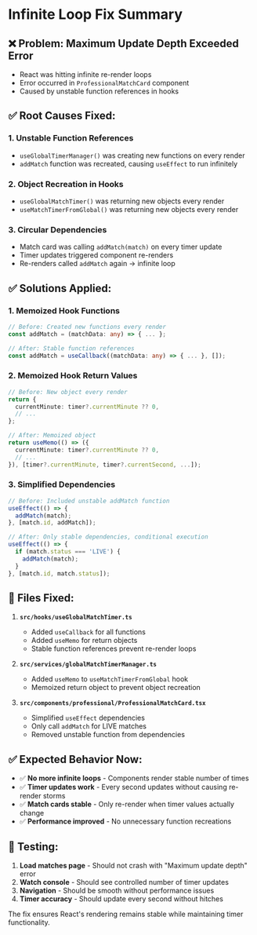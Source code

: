 # Infinite Loop Fix Summary

## ❌ **Problem**: Maximum Update Depth Exceeded Error
- React was hitting infinite re-render loops
- Error occurred in `ProfessionalMatchCard` component
- Caused by unstable function references in hooks

## ✅ **Root Causes Fixed**:

### 1. **Unstable Function References**
- `useGlobalTimerManager()` was creating new functions on every render
- `addMatch` function was recreated, causing `useEffect` to run infinitely

### 2. **Object Recreation in Hooks**
- `useGlobalMatchTimer()` was returning new objects every render
- `useMatchTimerFromGlobal()` was returning new objects every render

### 3. **Circular Dependencies**
- Match card was calling `addMatch(match)` on every timer update
- Timer updates triggered component re-renders
- Re-renders called `addMatch` again → infinite loop

## ✅ **Solutions Applied**:

### 1. **Memoized Hook Functions**
```typescript
// Before: Created new functions every render
const addMatch = (matchData: any) => { ... };

// After: Stable function references
const addMatch = useCallback((matchData: any) => { ... }, []);
```

### 2. **Memoized Hook Return Values**
```typescript
// Before: New object every render
return {
  currentMinute: timer?.currentMinute ?? 0,
  // ...
};

// After: Memoized object
return useMemo(() => ({
  currentMinute: timer?.currentMinute ?? 0,
  // ...
}), [timer?.currentMinute, timer?.currentSecond, ...]);
```

### 3. **Simplified Dependencies**
```typescript
// Before: Included unstable addMatch function
useEffect(() => {
  addMatch(match);
}, [match.id, addMatch]);

// After: Only stable dependencies, conditional execution
useEffect(() => {
  if (match.status === 'LIVE') {
    addMatch(match);
  }
}, [match.id, match.status]);
```

## 📂 **Files Fixed**:

1. **`src/hooks/useGlobalMatchTimer.ts`**
   - Added `useCallback` for all functions
   - Added `useMemo` for return objects
   - Stable function references prevent re-render loops

2. **`src/services/globalMatchTimerManager.ts`**
   - Added `useMemo` to `useMatchTimerFromGlobal` hook
   - Memoized return object to prevent object recreation

3. **`src/components/professional/ProfessionalMatchCard.tsx`**
   - Simplified `useEffect` dependencies
   - Only call `addMatch` for LIVE matches
   - Removed unstable function from dependencies

## ✅ **Expected Behavior Now**:

- ✅ **No more infinite loops** - Components render stable number of times
- ✅ **Timer updates work** - Every second updates without causing re-render storms
- ✅ **Match cards stable** - Only re-render when timer values actually change
- ✅ **Performance improved** - No unnecessary function recreations

## 🧪 **Testing**:

1. **Load matches page** - Should not crash with "Maximum update depth" error
2. **Watch console** - Should see controlled number of timer updates
3. **Navigation** - Should be smooth without performance issues
4. **Timer accuracy** - Should update every second without hitches

The fix ensures React's rendering remains stable while maintaining timer functionality.
